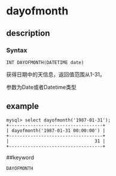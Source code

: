 # dayofmonth
## description
### Syntax

`INT DAYOFMONTH(DATETIME date)`


获得日期中的天信息，返回值范围从1-31。

参数为Date或者Datetime类型

## example

```
mysql> select dayofmonth('1987-01-31');
+-----------------------------------+
| dayofmonth('1987-01-31 00:00:00') |
+-----------------------------------+
|                                31 |
+-----------------------------------+
```

##keyword

    DAYOFMONTH
